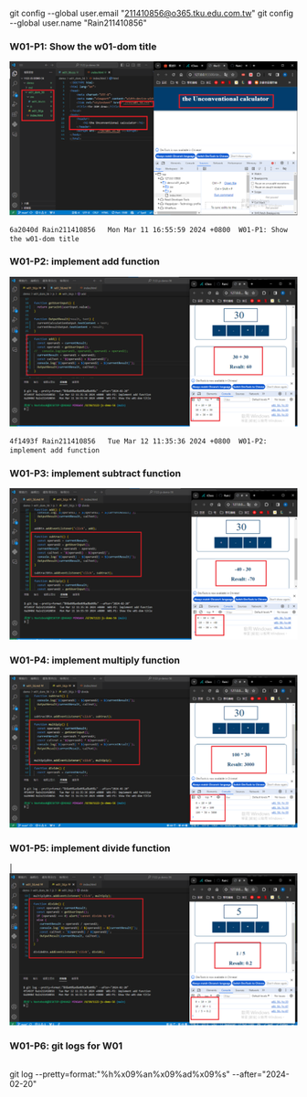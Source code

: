git config --global user.email "211410856@o365.tku.edu.com.tw"
git config --global user.name "Rain211410856"

### W01-P1: Show the w01-dom title
 
![](w01-p1.png)
 
```
6a2040d Rain211410856   Mon Mar 11 16:55:59 2024 +0800  W01-P1: Show the w01-dom title
```

### W01-P2: implement add function
 
![](w01-p2.png)

```
4f1493f Rain211410856   Tue Mar 12 11:35:36 2024 +0800  W01-P2: implement add function
```
### W01-P3: implement subtract function
 
![](w01-p3.png)

### W01-P4: implement multiply function
 
![](w01-p4.png)

### W01-P5: implement divide function
|
![](w01-p5.png)

### W01-P6: git logs for W01

```
```

git log --pretty=format:"%h%x09%an%x09%ad%x09%s" --after="2024-02-20"